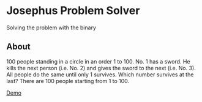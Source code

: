# Josephus Problem Solver

Solving the problem with the binary

## About 

100 people standing in a circle in an order 1 to 100. No. 1 has a sword. He kills the next person (i.e. No. 2) and gives the sword to the next (i.e. No. 3). All people do the same until only 1 survives. Which number survives at the last? 
There are 100 people starting from 1 to 100. 

[Demo](https://javlona.github.io/josephus-problem-solver/)
